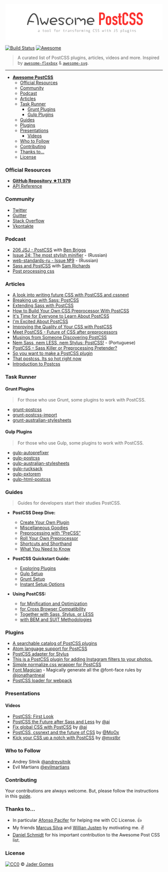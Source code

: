[![awesome postcss](logo-awepcss.png)](https://github.com/jjaderg/awesome-postcss)

[![Build Status](https://api.travis-ci.org/jjaderg/awesome-postcss.svg?branch=master)](https://travis-ci.org/jjaderg/awesome-postcss)
[![Awesome](https://cdn.rawgit.com/sindresorhus/awesome/d7305f38d29fed78fa85652e3a63e154dd8e8829/media/badge.svg)](https://github.com/sindresorhus/awesome)

> A curated list of PostCSS plugins, articles, videos and more.
  Inspired by [`awesome-flexbox`](https://github.com/afonsopacifer/awesome-flexbox) & [`awesome-svg`](https://github.com/willianjusten/awesome-svg).
___

- [**__Awesome PostCSS__**](#awesome-postcss)
	- [Official Resources](#official-resources)
	- [Community](#community) 
	- [Podcast](#podcast)
	- [Articles](#articles)
	- [Task Runner](#task-runner)
		- [Grunt Plugins](#grunt-plugins)
		- [Gulp Plugins](#gulp-plugins)
	- [Guides](#guides)
	- [Plugins](#plugins)
	- [Presentations](#presentations)
  		- [Videos](#videos)
	- [Who to Follow](#who-to-follow)
	- [Contributing](#contributing)
	- [Thanks to...](#thanks-to)
	- [License](#license)


### Official Resources

- [**GitHub Repository ★11,979**](https://github.com/postcss/postcss)
- [API Reference](http://api.postcss.org/index.html)

### Community

- [Twitter](https://twitter.com/PostCSS)
- [Guitter](https://gitter.im/postcss/postcss)
- [Stack Overflow](http://stackoverflow.com/questions/tagged/postcss)
- [Vkontakte](https://m.vk.com/postcss)

### Podcast

- [206 JSJ  - PostCSS](https://devchat.tv/js-jabber/206-jsj-postcss-with-ben-briggs) with [Ben Briggs](https://github.com/ben-eb)
- [Issue 24: The most stylish minifier](https://radiojs.ru/2015/06/radiojs-24/) - (Russian)
- [web-standards-ru - Issue №9](https://soundcloud.com/web-standards/episode-9) - (Russian)
- [Sass and PostCSS](https://podfanatic.com/podcast/non-breaking-space-show/episode/sam-richard-sass-and-postcss) with [Sam Richards](https://twitter.com/snugug)
- [Post processing css](https://viewsourc.es/2015/06/15/episode-8-post-processing-css/)

### Articles

- [A look into writing future CSS with PostCSS and cssnext](https://bigbitecreative.com/a-look-into-writing-future-css-with-postcss-cssnext/)
- [Breaking up with Sass: PostCSS](https://benfrain.com/breaking-up-with-sass-postcss/)
- [Extending Sass with PostCSS](https://ashleynolan.co.uk/blog/extend-sass-with-postcss)
- [How to Build Your Own CSS Preprocessor With PostCSS](https://www.sitepoint.com/build-css-preprocessor-postcss/)
- [It's Time for Everyone to Learn About PostCSS](http://davidtheclark.com/its-time-for-everyone-to-learn-about-postcss/)
- [I'm Excited About PostCSS](http://davidtheclark.com/excited-about-postcss/)
- [Improving the Quality of Your CSS with PostCSS](https://www.sitepoint.com/improving-the-quality-of-your-css-with-postcss/)
- [Meet PostCSS - Future of CSS after preprocessors](http://www.meetpostcss.com/)
- [Musings from Someone Discovering PostCSS](https://taupecat.com/blog/2016/04/28/musings-from-someone-discovering-postcss/)
- [Nem Sass, nem LESS, nem Stylus: PostCSS!](http://blog.taller.net.br/nem-sass-nem-less-nem-stylus-postcss/) - (Portuguese)
- [PostCSS – Sass Killer or Preprocessing Pretender?](https://ashleynolan.co.uk/blog/postcss-a-review)
- [So you want to make a PostCSS plugin](https://css-tricks.com/want-make-postcss-plugin/)
- [That postcss. Its so hot right now](https://cantina.co/that-postcss-its-so-hot-right-now/)
- [Introduction to Postcss](https://www.smashingmagazine.com/2015/12/introduction-to-postcss/)


### Task Runner

#### Grunt Plugins
	
> For those who use Grunt, some plugins to work with PostCSS.

- [grunt-postcss](https://www.npmjs.com/package/grunt-postcss)
- [grunt-postcss-import](https://www.npmjs.com/package/grunt-postcss-import)
- [grunt-australian-stylesheets](https://www.npmjs.com/package/grunt-australian-stylesheets)


#### Gulp Plugins
> For those who use Gulp, some plugins to work with PostCSS.

- [gulp-autoprefixer](https://www.npmjs.com/package/gulp-autoprefixer/)
- [gulp-postcss](https://www.npmjs.com/package/gulp-postcss/)
- [gulp-australian-stylesheets](https://www.npmjs.com/package/gulp-australian-stylesheets/)
- [gulp-rucksack](https://www.npmjs.com/package/gulp-rucksack/)
- [gulp-pxtorem](https://www.npmjs.com/package/gulp-pxtorem/)
- [gulp-html-postcss](https://www.npmjs.com/package/gulp-html-postcss/)


### Guides
> Guides for developers start their studies PostCSS.

- **__PostCSS Deep Dive:__** 
    - [Create Your Own Plugin](http://webdesign.tutsplus.com/tutorials/postcss-deep-dive-create-your-own-plugin--cms-24605)
    - [Miscellaneous Goodies](http://webdesign.tutsplus.com/tutorials/postcss-deep-dive-miscellaneous-goodies--cms-24603)
    - [Preprocessing with “PreCSS”](http://webdesign.tutsplus.com/tutorials/postcss-deep-dive-preprocessing-with-precss--cms-24583)
    - [Roll Your Own Preprocessor](http://webdesign.tutsplus.com/tutorials/postcss-deep-dive-roll-your-own-preprocessor--cms-24584)
    - [Shortcuts and Shorthand](http://webdesign.tutsplus.com/tutorials/postcss-deep-dive-shortcuts-and-shorthand--cms-24602)
    - [What You Need to Know](http://webdesign.tutsplus.com/tutorials/postcss-deep-dive-what-you-need-to-know--cms-24535)
    
- **__PostCSS Quickstart Guide:__**
    - [Exploring Plugins](http://webdesign.tutsplus.com/tutorials/postcss-quickstart-guide-exploring-plugins--cms-24566)
    - [Gulp Setup](http://webdesign.tutsplus.com/tutorials/postcss-quickstart-guide-gulp-setup--cms-24543)
    - [Grunt Setup](http://webdesign.tutsplus.com/tutorials/postcss-quickstart-guide-grunt-setup--cms-24545)
    - [Instant Setup Options](http://webdesign.tutsplus.com/tutorials/postcss-quickstart-guide-instant-setup-options--cms-24536)
    
- **__Using PostCSS:__**    
    - [for Minification and Optimization](http://webdesign.tutsplus.com/tutorials/using-postcss-for-minification-and-optimization--cms-24568)
    - [for Cross Browser Compatibility](http://webdesign.tutsplus.com/tutorials/using-postcss-for-cross-browser-compatibility--cms-24567)
    - [Together with Sass, Stylus, or LESS](http://webdesign.tutsplus.com/tutorials/using-postcss-together-with-sass-stylus-or-less--cms-24591)
    - [with BEM and SUIT Methodologies](http://webdesign.tutsplus.com/tutorials/using-postcss-with-bem-and-suit-methodologies--cms-24592)


### Plugins
- [A searchable catalog of PostCSS plugins](http://postcss.parts/)
- [Atom language support for PostCSS](https://github.com/azat-io/atom-language-postcss)
- [PostCSS adapter for Stylus](https://github.com/seaneking/poststylus)
- [This is a PostCSS plugin for adding Instagram filters to your photos.](https://github.com/azat-io/postcss-instagram)
- [Simple normalize.css wrapper for PostCSS](https://github.com/seaneking/postcss-normalize)
- [Font Magician](https://github.com/jonathantneal/postcss-font-magician) - Magically generate all the @font-face rules by [@jonathantneal](https://github.com/jonathantneal)
- [PostCSS loader for webpack](https://github.com/postcss/postcss-loader) 


### Presentations

#### Videos
- [PostCSS: First Look](https://www.lynda.com/CSS-tutorials/PostCSS-First-Look/442850-2.html)
- [PostCSS the Future after Sass and Less](https://www.youtube.com/watch?v=73dl5dk9z4Q) by [@ai](https://github.com/ai)
- [Fix global CSS with PostCSS](http://www.thedotpost.com/2015/12/andrey-sitnik-fix-global-css-with-postcss) by [@ai](https://github.com/ai)
- [PostCSS, cssnext and the future of CSS](https://vimeo.com/159185299) by [@MoOx](https://github.com/MoOx)
- [Kick your CSS up a notch with PostCSS](https://www.youtube.com/watch?v=-_gIKdHYP3E) by [@mxstbr](https://github.com/mxstbr)

### Who to Follow

- Andrey Sitnik [@andreysitnik](https://twitter.com/andreysitnik)
- Evil Martians [@evilmartians](https://twitter.com/evilmartians)

### Contributing

Your contributions are always welcome. But, please follow the instructions in this [guide](https://github.com/jjaderg/awesome-postcss/blob/master/contributing.md).

### Thanks to...

- In particular [Afonso Pacifer](https://github.com/afonsopacifer) for helping me with CC License. :+1:
- My friends [Marcus Silva](https://github.com/mvfsilva) and [Willian Justen](https://github.com/willianjusten) by motivating me. :v:
- [Daniel Schmidt](https://github.com/danielmschmidt/) for his important contribution to the Awesome Post CSS list. 

### License
[![CC0](http://mirrors.creativecommons.org/presskit/buttons/88x31/svg/cc-zero.svg)](https://creativecommons.org/publicdomain/zero/1.0/) © [Jader Gomes](https://github.com/jjaderg)
